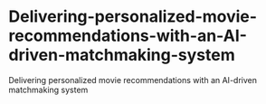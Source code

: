 # Delivering-personalized-movie-recommendations-with-an-AI-driven-matchmaking-system
Delivering personalized movie recommendations with an AI-driven matchmaking system
